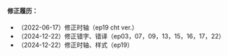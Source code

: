 #### 修正履历：

- （2022-06-17）修正时轴（ep19 cht ver.）
- （2024-12-22）修正错字、错译（ep03，07，09，13，15，16，17，22）
- （2024-12-22）修正时轴、样式（ep19）
